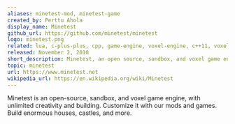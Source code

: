 ```yaml
---
aliases: minetest-mod, minetest-game
created_by: Perttu Ahola
display_name: Minetest
github_url: https://github.com/minetest/minetest
logo: minetest.png
related: lua, c-plus-plus, cpp, game-engine, voxel-engine, c++11, voxel, irrlicht
released: November 2, 2010
short_description: Minetest, an open source, sandbox, and voxel game engine.
topic: minetest
url: https://www.minetest.net
wikipedia_url: https://en.wikipedia.org/wiki/Minetest
---
```

Minetest is an open-source, sandbox, and voxel game engine, with unlimited creativity and building.
Customize it with our mods and games. Build enormous houses, castles, and more.
